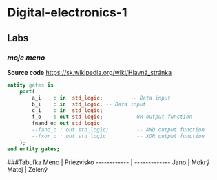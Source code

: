 # Digital-electronics-1

## Labs

### _moje meno_
**Source code**
https://sk.wikipedia.org/wiki/Hlavná_stránka
```vhdl
entity gates is
    port(
        a_i    : in  std_logic;         -- Data input
        b_i    : in  std_logic; -- Data input
        c_i    : in  std_logic;
        f_o    : out std_logic;        -- OR output function
        fnand_o: out std_logic
        --fand_o : out std_logic;         -- AND output function
        --fxor_o : out std_logic          -- XOR output function
    );
end entity gates;

```

###Tabuľka
Meno | Priezvisko
------------ | -------------
Jano | Mokrý
Matej | Zelený
